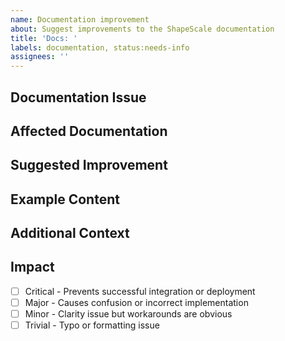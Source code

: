 ```yaml
---
name: Documentation improvement
about: Suggest improvements to the ShapeScale documentation
title: 'Docs: '
labels: documentation, status:needs-info
assignees: ''
---
```


## Documentation Issue
<!-- Describe what is incorrect, unclear, or missing in the documentation -->

## Affected Documentation
<!-- Which specific documentation page, section, or feature is affected? Include links if possible -->

## Suggested Improvement
<!-- Describe your suggested changes or additions to the documentation -->

## Example Content
<!-- Optional: Provide example text, code, or screenshots of the improved documentation -->

## Additional Context
<!-- Any other information that would help understand the documentation need -->

## Impact
<!-- How does this documentation issue affect users? -->
- [ ] Critical - Prevents successful integration or deployment
- [ ] Major - Causes confusion or incorrect implementation
- [ ] Minor - Clarity issue but workarounds are obvious
- [ ] Trivial - Typo or formatting issue